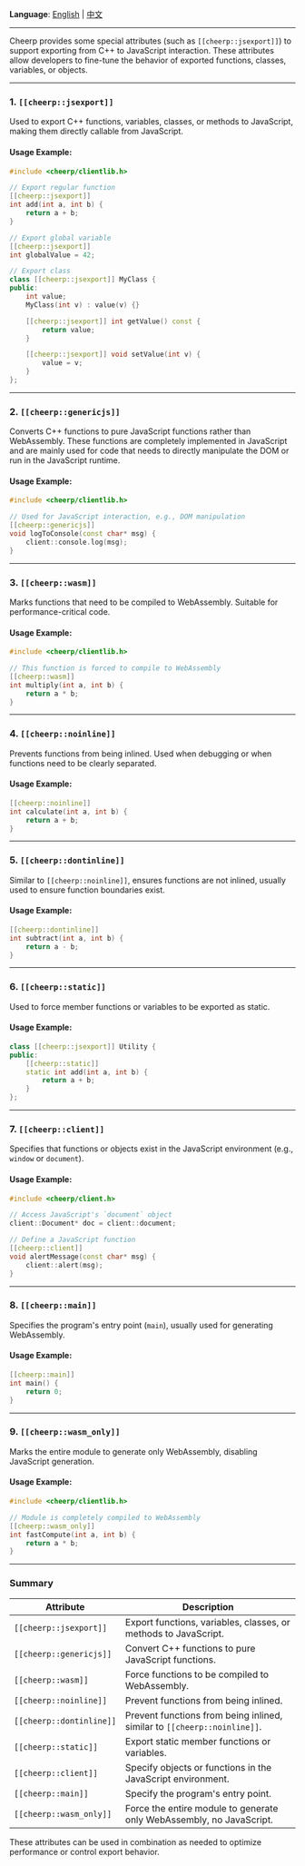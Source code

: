 **Language**: [English](#) | [中文](NOTE.zh.md)

---

Cheerp provides some special attributes (such as `[[cheerp::jsexport]]`) to support exporting from C++ to JavaScript interaction. These attributes allow developers to fine-tune the behavior of exported functions, classes, variables, or objects.

---

### 1. **`[[cheerp::jsexport]]`**

Used to export C++ functions, variables, classes, or methods to JavaScript, making them directly callable from JavaScript.

#### Usage Example:

```cpp
#include <cheerp/clientlib.h>

// Export regular function
[[cheerp::jsexport]]
int add(int a, int b) {
    return a + b;
}

// Export global variable
[[cheerp::jsexport]]
int globalValue = 42;

// Export class
class [[cheerp::jsexport]] MyClass {
public:
    int value;
    MyClass(int v) : value(v) {}

    [[cheerp::jsexport]] int getValue() const {
        return value;
    }

    [[cheerp::jsexport]] void setValue(int v) {
        value = v;
    }
};
```

---

### 2. **`[[cheerp::genericjs]]`**

Converts C++ functions to pure JavaScript functions rather than WebAssembly. These functions are completely implemented in JavaScript and are mainly used for code that needs to directly manipulate the DOM or run in the JavaScript runtime.

#### Usage Example:

```cpp
#include <cheerp/clientlib.h>

// Used for JavaScript interaction, e.g., DOM manipulation
[[cheerp::genericjs]]
void logToConsole(const char* msg) {
    client::console.log(msg);
}
```

---

### 3. **`[[cheerp::wasm]]`**

Marks functions that need to be compiled to WebAssembly. Suitable for performance-critical code.

#### Usage Example:

```cpp
#include <cheerp/clientlib.h>

// This function is forced to compile to WebAssembly
[[cheerp::wasm]]
int multiply(int a, int b) {
    return a * b;
}
```

---

### 4. **`[[cheerp::noinline]]`**

Prevents functions from being inlined. Used when debugging or when functions need to be clearly separated.

#### Usage Example:

```cpp
[[cheerp::noinline]]
int calculate(int a, int b) {
    return a + b;
}
```

---

### 5. **`[[cheerp::dontinline]]`**

Similar to `[[cheerp::noinline]]`, ensures functions are not inlined, usually used to ensure function boundaries exist.

#### Usage Example:

```cpp
[[cheerp::dontinline]]
int subtract(int a, int b) {
    return a - b;
}
```

---

### 6. **`[[cheerp::static]]`**

Used to force member functions or variables to be exported as static.

#### Usage Example:

```cpp
class [[cheerp::jsexport]] Utility {
public:
    [[cheerp::static]]
    static int add(int a, int b) {
        return a + b;
    }
};
```

---

### 7. **`[[cheerp::client]]`**

Specifies that functions or objects exist in the JavaScript environment (e.g., `window` or `document`).

#### Usage Example:

```cpp
#include <cheerp/client.h>

// Access JavaScript's `document` object
client::Document* doc = client::document;

// Define a JavaScript function
[[cheerp::client]]
void alertMessage(const char* msg) {
    client::alert(msg);
}
```

---

### 8. **`[[cheerp::main]]`**

Specifies the program's entry point (`main`), usually used for generating WebAssembly.

#### Usage Example:

```cpp
[[cheerp::main]]
int main() {
    return 0;
}
```

---

### 9. **`[[cheerp::wasm_only]]`**

Marks the entire module to generate only WebAssembly, disabling JavaScript generation.

#### Usage Example:

```cpp
#include <cheerp/clientlib.h>

// Module is completely compiled to WebAssembly
[[cheerp::wasm_only]]
int fastCompute(int a, int b) {
    return a * b;
}
```

---

### Summary

| Attribute                | Description                                                 |
| ------------------------ | ----------------------------------------------------------- |
| `[[cheerp::jsexport]]`   | Export functions, variables, classes, or methods to JavaScript. |
| `[[cheerp::genericjs]]`  | Convert C++ functions to pure JavaScript functions.        |
| `[[cheerp::wasm]]`       | Force functions to be compiled to WebAssembly.             |
| `[[cheerp::noinline]]`   | Prevent functions from being inlined.                      |
| `[[cheerp::dontinline]]` | Prevent functions from being inlined, similar to `[[cheerp::noinline]]`. |
| `[[cheerp::static]]`     | Export static member functions or variables.               |
| `[[cheerp::client]]`     | Specify objects or functions in the JavaScript environment. |
| `[[cheerp::main]]`       | Specify the program's entry point.                         |
| `[[cheerp::wasm_only]]`  | Force the entire module to generate only WebAssembly, no JavaScript. |

These attributes can be used in combination as needed to optimize performance or control export behavior.
